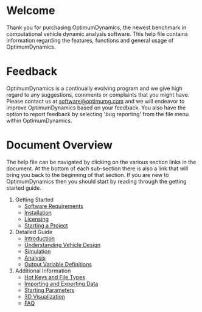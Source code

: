 # Welcome
Thank you for purchasing OptimumDynamics, the newest benchmark in computational vehicle dynamic analysis software. This help file contains information regarding the features, functions and general usage of OptimumDynamics.

# Feedback
OptimumDynamics is a continually evolving program and we give high regard to any suggestions, comments or complaints that you might have. Please contact us at [software@optimumg.com](mailto:software@optimumg.com) and we will endeavor to improve OptimumDynamics based on your feedback. You also have the option to report feedback by selecting 'bug reporting' from the file menu within OptimumDynamics. 

# Document Overview
The help file can be navigated by clicking on the various section links in the document. At the bottom of each sub-section there is also a link that will bring you back to the beginning of that section. If you are new to OptimumDynamics then you should start by reading through the getting started guide.

1. Getting Started
    * [Software Requirements](1_Getting_Started/A_Software_Requirements.md)
    * [Installation](1_Getting_Started/B_Installation.md)
    * [Licensing](1_Getting_Started/C_Licensing.md)
    * [Starting a Project](1_Getting_Started/D_Starting_a_Project.md)
2. Detailed Guide
    * [Introduction](2_Detailed_Guide/A_Introduction.md)
    * [Understanding Vehicle Design](2_Detailed_Guide/B_Understanding_Vehicle_Design.md)
    * [Simulation](2_Detailed_Guide/C_Simulation.md)
    * [Analysis](2_Detailed_Guide/D_Analysis.md)
    * [Output Variable Definitions](2_Detailed_Guide/E_Output_Variable_Definitions.md)
3. Additional Information
    * [Hot Keys and File Types](3_Additional_Information/A_Hot_Keys_and_File_Types.md)
    * [Importing and Exporting Data](3_Additional_Information/B_Importing_and_Exporting_Data.md)
    * [Starting Parameters](3_Additional_Information/C_Starting_Parameters.md)
    * [3D Visualization](3_Additional_Information/D_3D_Visualization.md)
    * [FAQ](3_Additional_Information/E_FAQ.md)
